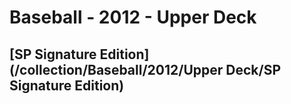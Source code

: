 # Baseball - 2012 - Upper Deck
## [SP Signature Edition](/collection/Baseball/2012/Upper Deck/SP Signature Edition)
